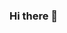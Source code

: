### Hi there 👋

<!--
**MohamedMazraoui/MohamedMazraoui** is a ✨ _special_ ✨ repository because its `README.md` (this file) appears on your GitHub profile.

# Frontend Developer

[![N|Solid](https://cldup.com/dTxpPi9lDf.thumb.png)](https://mazraoui.com)

[![Build Status](https://travis-ci.org/joemccann/dillinger.svg?branch=master)](https://mazraoui.com)

Dillinger is a cloud-enabled, mobile-ready, offline-storage, AngularJS powered HTML5 Markdown editor.

  - Type some Markdown on the left
  - See HTML in the right
  - Magic

